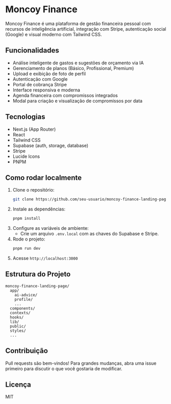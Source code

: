 # Moncoy Finance

Moncoy Finance é uma plataforma de gestão financeira pessoal com recursos de inteligência artificial, integração com Stripe, autenticação social (Google) e visual moderno com Tailwind CSS.

## Funcionalidades
- Análise inteligente de gastos e sugestões de orçamento via IA
- Gerenciamento de planos (Básico, Profissional, Premium)
- Upload e exibição de foto de perfil
- Autenticação com Google
- Portal de cobrança Stripe
- Interface responsiva e moderna
- Agenda financeira com compromissos integrados
- Modal para criação e visualização de compromissos por data

## Tecnologias
- Next.js (App Router)
- React
- Tailwind CSS
- Supabase (auth, storage, database)
- Stripe
- Lucide Icons
- PNPM

## Como rodar localmente
1. Clone o repositório:
   ```bash
   git clone https://github.com/seu-usuario/moncoy-finance-landing-page.git
   ```
2. Instale as dependências:
   ```bash
   pnpm install
   ```
3. Configure as variáveis de ambiente:
   - Crie um arquivo `.env.local` com as chaves do Supabase e Stripe.
4. Rode o projeto:
   ```bash
   pnpm run dev
   ```
5. Acesse `http://localhost:3000`

## Estrutura do Projeto
```
moncoy-finance-landing-page/
  app/
    ai-advice/
    profile/
    ...
  components/
  contexts/
  hooks/
  lib/
  public/
  styles/
  ...
```

## Contribuição
Pull requests são bem-vindos! Para grandes mudanças, abra uma issue primeiro para discutir o que você gostaria de modificar.

## Licença
MIT
